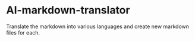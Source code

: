 # AI-markdown-translator
Translate the markdown into various languages and create new markdown files for each.
